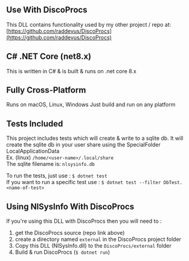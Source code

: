 ## Use With DiscoProcs
This DLL contains functionality used by my other project / repo at: [https://github.com/raddevus/DiscoProcs](https://github.com/raddevus/DiscoProcs)

## C# .NET Core (net8.x)
This is written in C# & is built & runs on .net core 8.x

## Fully Cross-Platform
Runs on macOS, Linux, Windows
Just build and run on any platform

## Tests Included
This project includes tests which will create & write to a sqlite db.
It will create the sqlite db in your user share using the SpecialFolder LocalApplicationData<br/>
Ex. (linux) `/home/<user-name>/.local/share` <br/>
The sqlite filename is: `nlsysinfo.db`

To run the tests, just use : `$ dotnet test`<br/>
If you want to run a specific test use : `$ dotnet test --filter DbTest.<name-of-test>`

## Using NlSysInfo With DiscoProcs
If you're using this DLL with DiscoProcs then you will need to :
1) get the DiscoProcs source (repo link above)
2) create a directory named `external` in the DiscoProcs project folder
3) Copy this DLL (NlSysInfo.dll) to the `DiscoProcs/external` folder
4) Build & run DiscoProcs (`$ dotnet run`)

